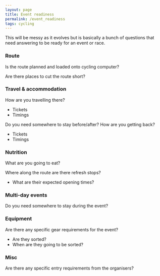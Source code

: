 ```yaml
---
layout: page
title: Event readiness
permalink: /event_readiness
tags: cycling
---
```


This will be messy as it evolves but is basically a bunch of questions that need answering to be ready for an event or race.

### Route
Is the route planned and loaded onto cycling computer?

Are there places to cut the route short?

### Travel & accommodation
How are you travelling there?
* Tickets
* Timings

Do you need somewhere to stay before/after?
How are you getting back?
* Tickets
* Timings

### Nutrition
What are you going to eat?

Where along the route are there refresh stops?
* What are their expected opening times?

### Multi-day events
Do you need somewhere to stay during the event?

### Equipment
Are there any specific gear requirements for the event?
* Are they sorted?
* When are they going to be sorted?

### Misc
Are there any specific entry requirements from the organisers?
